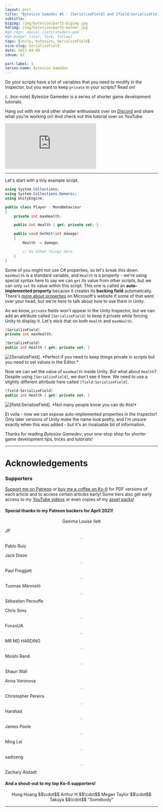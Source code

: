 ```yaml
---
layout: post
title: "Bytesize Gamedev #5 - [SerializeField] and [field:SerializeField]"
subtitle: 
bigimg: /img/bytesize/part5-bigimg.jpg
hdrimg: /img/bytesize/part5-banner.jpg
#gh-repo: daniel-ilett/shaders-pmd
#gh-badge: [star, fork, follow]
tags: [unity, bytesize, SerializeField]
nice-slug: SerializeField
date: 2021-04-09
idnum: 67

part-label: 5
series-name: Bytesize Gamedev
---
```


Do your scripts have a lot of variables that you need to modify in the Inspector, but you want to keep `private` in your scripts? Read on!

{: .box-note}
Bytesize Gamedev is a series of shorter game development tutorials.

Hang out with me and other shader enthusiasts over on [Discord]((https://discord.gg/tPQEUwPpb3)) and share what you're working on! And check out this tutorial over on YouTube:

<div class="video-embed">
<iframe src="https://www.youtube.com/embed/Kn_zSTtIQUE" frameborder="0" allow="accelerometer; autoplay; encrypted-media; gyroscope; picture-in-picture" allowfullscreen class="center-image lazyload"></iframe>
</div>

<script async src="https://pagead2.googlesyndication.com/pagead/js/adsbygoogle.js"></script>
<ins class="adsbygoogle"
     style="display:block; text-align:center;"
     data-ad-layout="in-article"
     data-ad-format="fluid"
     data-ad-client="ca-pub-5101496396569275"
     data-ad-slot="3740606711"></ins>
<script>
     (adsbygoogle = window.adsbygoogle || []).push({});
</script>

<hr/>

Let's start with a tiny example script.

```csharp
using System.Collections;
using System.Collections.Generic;
using UnityEngine;

public class Player : MonoBehaviour
{
    private int maxHealth;

    public int Health { get; private set; }

    public void GetHit(int damage)
    {
        Health -= damage;

        // Do other things here.
    }
}
```

Some of you might not use C# properties, so let's break this down. `maxHealth` is a standard variable, and `Health` is a property - we're using special syntax here to say we can `get` its value from other scripts, but we can only `set` its value within this script. This one is called an **auto-implemented property** because it creates its **backing field** automatically. There's [more about properties](https://docs.microsoft.com/en-us/dotnet/csharp/programming-guide/classes-and-structs/properties) on Microsoft's website if some of that went over your head, but we're here to talk about how to use them in Unity.

As we know, `private` fields won't appear in the Unity Inspector, but we can add an attribute called `[SerializeField]` to keep it private while forcing Unity to display it. Let's stick that on both `Health` and `maxHealth`.

```csharp
[SerializeField]
private int maxHealth;

[SerializeField]
public int Health { get; private set; }
```

<img data-src="/img/bytesize/part5-just-serialize.png" class="center-image lazyload" alt="[SerializeField]." title="Perfect if you need to keep things private in scripts but you need to set values in the Editor.">
*Perfect if you need to keep things private in scripts but you need to set values in the Editor.*

Now we can set the value of `maxHealth` inside Unity. But what about `Health`? Despite using `[SerializeField]`, we don't see it here. We need to use a slightly different attribute here called `[field:SerializeField]`.

```csharp
[field:SerializeField]
public int Health { get; private set; }
```

<img data-src="/img/bytesize/part5-field-serialize-field.png" class="center-image lazyload" alt="[field:SerializeField]." title="Not many people know you can do this!">
*Not many people know you can do this!*

Et voila - now we can expose auto-implemented properties in the Inspector! Only later versions of Unity make the name look pretty, and I'm unsure exactly when this was added - but it's an invaluable bit of information.

Thanks for reading *Bytesize Gamedev*, your one-stop shop for shorter game development tips, tricks and tutorials!

<script async src="https://pagead2.googlesyndication.com/pagead/js/adsbygoogle.js"></script>
<ins class="adsbygoogle"
     style="display:block; text-align:center;"
     data-ad-layout="in-article"
     data-ad-format="fluid"
     data-ad-client="ca-pub-5101496396569275"
     data-ad-slot="3740606711"></ins>
<script>
     (adsbygoogle = window.adsbygoogle || []).push({});
</script>

<hr/>

# Acknowledgements

### Supporters

[Support me on Patreon](https://www.patreon.com/danielilett) or [buy me a coffee on Ko-fi](https://ko-fi.com/danielilett) for PDF versions of each article and to access certain articles early! Some tiers also get early access to my [YouTube videos](https://www.youtube.com/channel/UClgoE54W_4rX7jzZGiCmrXw) or even copies of my [asset packs](https://itch.io/c/798909/my-asset-packs)!

#### Special thanks to my Patreon backers for April 2021!

<p style="text-align: center;">
Gemma Louise Ilett<br/>

JP $$\cdot$$ Pablo Ruiz<br/>

Jack Dixon $$\cdot$$ Paul Froggatt $$\cdot$$ Tuomas Männistö $$\cdot$$ Sébastien Perouffe<br/>

Chris Sims $$\cdot$$ FonzoUA $$\cdot$$ MR MD HARDING $$\cdot$$ Moishi Rand $$\cdot$$ Shaun Wall<br/>

Anna Voronova $$\cdot$$ Christopher Pereira $$\cdot$$ Harshad $$\cdot$$ James Poole $$\cdot$$ Ming Lei $$\cdot$$ sadizeng $$\cdot$$ Zachary Alstadt
</p>

#### And a shout-out to my top Ko-fi supporters!

<p style="text-align: center;">
Hung Hoang $$\cdot$$ Arthur H $$\cdot$$ Megan Taylor $$\cdot$$ Takuya $$\cdot$$ "Somebody"
</p>

<hr/>
